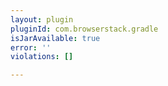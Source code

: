 ```yaml
---
layout: plugin
pluginId: com.browserstack.gradle
isJarAvailable: true
error: ''
violations: []

---
```


